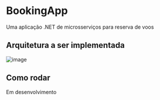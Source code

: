 # BookingApp
Uma aplicação .NET de microsserviços para reserva de voos

Arquitetura a ser implementada
----------------------------------------
![image](https://user-images.githubusercontent.com/70555750/209483693-cc31938d-e755-444d-97d9-2ad5c7cdf9a2.png)


Como rodar
--------------------------------------
Em desenvolvimento
